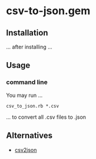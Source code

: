 # csv-to-json.gem

## Installation
... after installing ...

## Usage
### command line

You may run ...

    csv_to_json.rb *.csv

... to convert all .csv files to .json

## Alternatives

* [csv2json](https://github.com/darwin/csv2json)